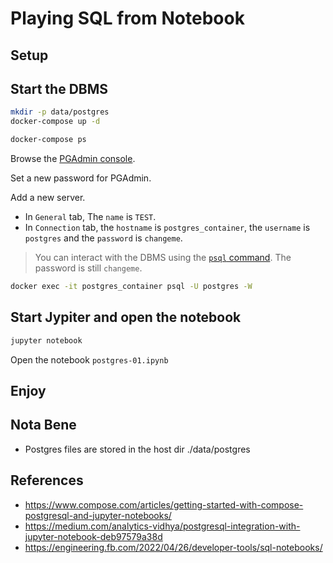 # Playing SQL from Notebook

## Setup


## Start the DBMS

```bash
mkdir -p data/postgres
docker-compose up -d
```

```bash
docker-compose ps
```

Browse the [PGAdmin console](http://localhost:5050).

Set a new password for PGAdmin.

Add a new server.
* In `General` tab, The `name` is `TEST`.
* In `Connection` tab, the `hostname` is `postgres_container`, the `username` is `postgres` and the  `password` is `changeme`.

> You can interact with the DBMS using the [`psql` command](https://docs.postgresql.fr/10/app-psql.html). The password is still `changeme`.
```bash
docker exec -it postgres_container psql -U postgres -W
```

## Start Jypiter and open the notebook

```bash
jupyter notebook
```

Open the notebook `postgres-01.ipynb`



## Enjoy


## Nota Bene
* Postgres files are stored in the host dir ./data/postgres


## References
* https://www.compose.com/articles/getting-started-with-compose-postgresql-and-jupyter-notebooks/
* https://medium.com/analytics-vidhya/postgresql-integration-with-jupyter-notebook-deb97579a38d
* https://engineering.fb.com/2022/04/26/developer-tools/sql-notebooks/
